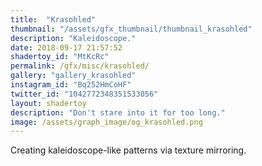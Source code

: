 ```yaml
---
title:  "Krasohled"
thumbnail: "/assets/gfx_thumbnail/thumbnail_krasohled"
description: "Kaleidoscope."
date: 2018-09-17 21:57:52
shadertoy_id: "MtKcRc"
permalink: /gfx/misc/krasohled/
gallery: "gallery_krasohled"
instagram_id: "Bq252HmCoHF"
twitter_id: "1042772348351533056" 
layout: shadertoy
description: "Don't stare into it for too long."
image: /assets/graph_image/og_krasohled.png
---
```

Creating kaleidoscope-like patterns via texture mirroring.
